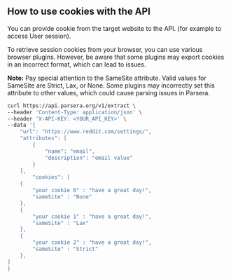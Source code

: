 ## How to use cookies with the API
You can provide cookie from the target website to the API. (for example to access User session).

To retrieve session cookies from your browser, you can use various browser plugins. However, be aware that some plugins may export cookies in an incorrect format, which can lead to issues.

**Note:** Pay special attention to the SameSite attribute. Valid values for SameSite are Strict, Lax, or None. Some plugins may incorrectly set this attribute to other values, which could cause parsing issues in Parsera.

```bash
curl https://api.parsera.org/v1/extract \
--header 'Content-Type: application/json' \
--header 'X-API-KEY: <YOUR_API_KEY>' \
--data '{
    "url": "https://www.reddit.com/settings/",
    "attributes": [
        {
            "name": "email",
            "description": "email value"
        }
    ],
        "cookies": [
    {
		"your cookie 0" : "have a great day!",
		"sameSite" : "None"
    },
    {
		"your cookie 1" : "have a great day!",
		"sameSite" : "Lax"
    },
    {
		"your cookie 2" : "have a great day!",
		"sameSite" : "Strict"
    },
]
}
```